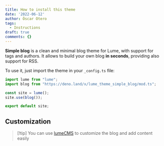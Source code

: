 ```yaml
---
title: How to install this theme
date: '2022-06-12'
author: Óscar Otero
tags:
  - Instructions
draft: true
comments: {}
---
```

**Simple blog** is a clean and minimal blog theme for Lume, with support for
tags and authors. It allows to build your own blog **in seconds**, providing
also support for RSS.

<!--more-->

To use it, just import the theme in your `_config.ts` file:

```js
import lume from "lume";
import blog from "https://deno.land/x/lume_theme_simple_blog/mod.ts";

const site = lume();
site.use(blog());

export default site;
```

## Customization

> [!tip] You can use [lumeCMS](https://lume.land/cms) to customize the blog and
> add content easily
